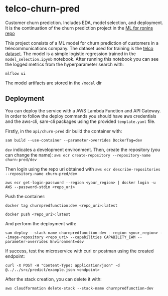 # telco-churn-pred
Customer churn prediction. Includes EDA, model selection, and deployment. It is the continuation of the churn prediction project in the [ML for ronins repo](https://github.com/saulhazelius/ML_ronin/tree/main/projects/churn_prediction)

This project consists of a ML model for churn prediction of customers in a telecommunications company. The dataset used for training is the [telco dataset](https://www.kaggle.com/datasets/blastchar/telco-customer-churn). 
The model is a simple logistic regression trained in the `model_selection.ipynb` notebook. After running this notebook you can see the logged metrics from the hyperparameter search with:

`mlflow ui`

The model artifacts are stored in the `/model` dir

## Deployment
You can deploy the service with a AWS Lambda Function and API Gateway. In order to follow the deploy commands you should have aws credentials and the aws-cli, sam-cli packages using the provided `template.yaml` file.  

Firstly, in the `api/churn-pred` dir build the container with:

`sam build --use-container --parameter-overrides DockerTag=dev`

`dev` indicates a development environment. Then, create the repository (you can change the name):
`aws ecr create-repository --repository-name churn-pred/dev`

Then login using the repo uri obtained with `aws ecr describe-repositories --repository-name churn-pred/dev`

`aws ecr get-login-password --region <your_region> | docker login -u AWS --password-stdin <repo_uri>`

Push the container:

`docker tag churnpredfunction:dev <repo_uri>:latest`

`docker push <repo_uri>:latest`

And perform the deployment with:

`sam deploy --stack-name churnpredfunction-dev --region <your_region> --image-repository <repo_uri> --capabilities CAPABILITY_IAM --parameter-overrides Environment=dev`

If success, test the microservice with curl or postman using the created endpoint:


`curl -X POST -H "Content-Type: application/json" -d @../../src/predict/example.json <endpoint>`


After the stack creation, you can delete it with:

`aws cloudformation delete-stack --stack-name churnpredfunction-dev`

